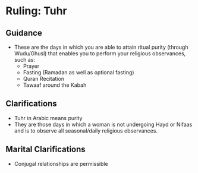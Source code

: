 # Ruling: Tuhr

## Guidance

- These are the days in which you are able to attain ritual purity (through Wudu/Ghusl) that enables you to perform your religious observances, such as:
  - Prayer
  - Fasting (Ramadan as well as optional fasting)
  - Quran Recitation
  - Tawaaf around the Kabah

## Clarifications

- Tuhr in Arabic means purity
- They are those days in which a woman is not undergoing Hayd or Nifaas and is to observe all seasonal/daily religious observances.

## Marital Clarifications

- Conjugal relationships are permissible
